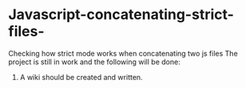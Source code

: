 # Javascript-concatenating-strict-files-
Checking how strict mode works when concatenating two js files
The project is still in work and the following will be done:

1. A wiki should be created and written.
